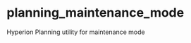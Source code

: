planning_maintenance_mode
=========================

Hyperion Planning utility for maintenance mode
